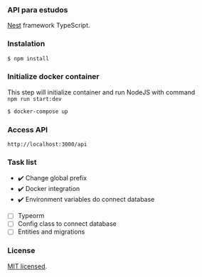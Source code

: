 ### API para estudos

[Nest](https://github.com/nestjs/nest) framework TypeScript.

### Instalation

```bash
$ npm install
```

### Initialize docker container

This step will initialize container and run NodeJS with command<br>
``npm run start:dev``

```bash
$ docker-compose up
```

### Access API

```http
http://localhost:3000/api
```

### Task list
- ✔️ Change global prefix
- ✔️ Docker integration
- ✔️ Environment variables do connect database
- [ ] Typeorm
- [ ] Config class to connect database
- [ ] Entities and migrations

### License
[MIT licensed](LICENSE).
